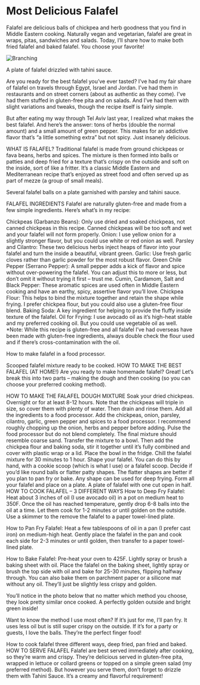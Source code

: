 # Most Delicious Falafel
Falafel are delicious balls of chickpea and herb goodness that you find in Middle Eastern cooking. Naturally vegan and vegetarian, falafel are great in wraps, pitas, sandwiches and salads. Today, I’ll share how to make both fried falafel and baked falafel. You choose your favorite!

![Branching](https://github.com/kostenkovv/kostenko/blob/main/Falafel-11.jpg "Most Delicious Falafel")

A plate of falafel drizzled with tahini sauce.

Are you ready for the best falafel you’ve ever tasted? I’ve had my fair share of falafel on travels through Egypt, Israel and Jordan. I’ve had them in restaurants and on street corners (about as authentic as they come). I’ve had them stuffed in gluten-free pita and on salads. And I’ve had them with slight variations and tweaks, though the recipe itself is fairly simple.

But after eating my way through Tel Aviv last year, I realized what makes the best falafel. And here’s the answer: tons of herbs (double the normal amount) and a small amount of green pepper. This makes for an addictive flavor that’s “a little something extra” but not spicy. Just insanely delicious.

WHAT IS FALAFEL?
Traditional falafel is made from ground chickpeas or fava beans, herbs and spices. The mixture is then formed into balls or patties and deep fried for a texture that’s crispy on the outside and soft on the inside, sort of like a fritter. It’s a classic Middle Eastern and Mediterranean recipe that’s enjoyed as street food and often served up as part of mezze (a group of small meals).

Several falafel balls on a plate garnished with parsley and tahini sauce.

FALAFEL INGREDIENTS
Falafel are naturally gluten-free and made from a few simple ingredients. Here’s what’s in my recipe:

Chickpeas (Garbanzo Beans): Only use dried and soaked chickpeas, not canned chickpeas in this recipe. Canned chickpeas will be too soft and wet and your falafel will not form properly.
Onion: I use yellow onion for a slightly stronger flavor, but you could use white or red onion as well.
Parsley and Cilantro: These two delicious herbs inject heaps of flavor into your falafel and turn the inside a beautiful, vibrant green.
Garlic: Use fresh garlic cloves rather than garlic powder for the most robust flavor.
Green Chile Pepper (Serrano Pepper): A small pepper adds a kick of flavor and spice without over-powering the falafel. You can adjust this to more or less, but don’t omit it without trying it first – trust me.
Cumin, Cardamom, Salt and Black Pepper: These aromatic spices are used often in Middle Eastern cooking and have an earthy, spicy, assertive flavor you’ll love.
Chickpea Flour: This helps to bind the mixture together and retain the shape while frying. I prefer chickpea flour, but you could also use a gluten-free flour blend.
Baking Soda: A key ingredient for helping to provide the fluffy inside texture of the falafel.
Oil for Frying: I use avocado oil as it’s high-heat stable and my preferred cooking oil. But you could use vegetable oil as well.
*Note: While this recipe is gluten-free and all falafel I’ve had overseas have been made with gluten-free ingredients, always double check the flour used and if there’s cross-contamination with the oil. 

How to make falafel in a food processor.

Scooped falafel mixture ready to be cooked.
HOW TO MAKE THE BEST FALAFEL (AT HOME!)
Are you ready to make homemade falafel? Great! Let’s break this into two parts – making the dough and then cooking (so you can choose your preferred cooking method).

HOW TO MAKE THE FALAFEL DOUGH MIXTURE
Soak your dried chickpeas. Overnight or for at least 8-12 hours. Note that the chickpeas will triple in size, so cover them with plenty of water. Then drain and rinse them.
Add all the ingredients to a food processor. Add the chickpeas, onion, parsley, cilantro, garlic, green pepper and spices to a food processor. I recommend roughly chopping up the onion, herbs and pepper before adding. Pulse the food processor but do not blend completely. The final mixture should resemble coarse sand.
Transfer the mixture to a bowl. Then add the chickpea flour and baking soda, stir it together until it’s fully combined and cover with plastic wrap or a lid.
Place the bowl in the fridge. Chill the falafel mixture for 30 minutes to 1 hour.
Shape your falafel. You can do this by hand, with a cookie scoop (which is what I use) or a falafel scoop. Decide if you’d like round balls or flatter patty shapes. The flatter shapes are better if you plan to pan fry or bake. Any shape can be used for deep frying. Form all your falafel and place on a plate.
A plate of falafel with one cut open in half.
HOW TO COOK FALAFEL – 3 DIFFERENT WAYS
How to Deep Fry Falafel: Heat about 3 inches of oil (I use avocado oil) in a pot on medium heat to 350F. Once the oil has reached temperature, gently drop 6-8 balls into the oil at a time. Let them cook for 1-2 minutes or until golden on the outside. Use a skimmer to the remove the falafel to a paper towel-lined plate.

How to Pan Fry Falafel: Heat a few tablespoons of oil in a pan (I prefer cast iron) on medium-high heat. Gently place the falafel in the pan and cook each side for 2-3 minutes or until golden, then transfer to a paper towel-lined plate.

How to Bake Falafel: Pre-heat your oven to 425F. Lightly spray or brush a baking sheet with oil. Place the falafel on the baking sheet, lightly spray or brush the top side with oil and bake for 25-30 minutes, flipping halfway through. You can also bake them on parchment paper or a silicone mat without any oil. They’ll just be slightly less crispy and golden.

You’ll notice in the photo below that no matter which method you choose, they look pretty similar once cooked. A perfectly golden outside and bright green inside!

Want to know the method I use most often? If it’s just for me, I’ll pan fry. It uses less oil but is still super crispy on the outside. If it’s for a party or guests, I love the balls. They’re the perfect finger food!

How to cook falafel three different ways, deep fried, pan fried and baked.
HOW TO SERVE FALAFEL
Falafel are best served immediately after cooking, so they’re warm and crispy. They’re delicious served in gluten-free pita, wrapped in lettuce or collard greens or topped on a simple green salad (my preferred method). But however you serve them, don’t forget to drizzle them with Tahini Sauce. It’s a creamy and flavorful requirement!
